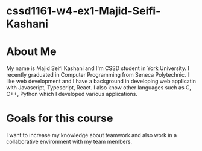 # cssd1161-w4-ex1-Majid-Seifi-Kashani

# About Me
My name is Majid Seifi Kashani and I'm CSSD student in York University. I recently graduated in Computer Programming from Seneca Polytechnic.
I like web development and I have a background in developing web applicatin with Javascript, Typescript, React.
I also know other languages such as C, C++, Python which I developed various applications.

# Goals for this course
I want to increase my knowledge about teamwork and also work in a collaborative environment with my team members.